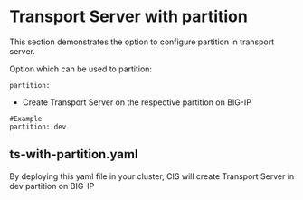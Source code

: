 # Transport Server with partition

This section demonstrates the option to configure partition in transport server.

Option which can be used to partition:

```
partition:
```
* Create Transport Server on the respective partition on BIG-IP

```
#Example
partition: dev
```

## ts-with-partition.yaml

By deploying this yaml file in your cluster, CIS will create Transport Server in dev partition on BIG-IP
